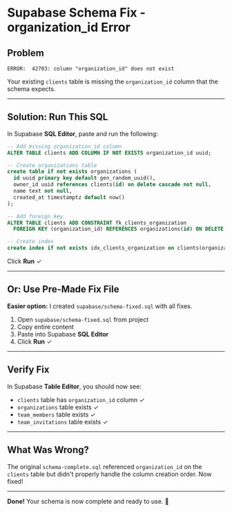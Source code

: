 # Supabase Schema Fix - organization_id Error

## Problem
```
ERROR:  42703: column "organization_id" does not exist
```

Your existing `clients` table is missing the `organization_id` column that the schema expects.

---

## Solution: Run This SQL

In Supabase **SQL Editor**, paste and run the following:

```sql
-- Add missing organization_id column
ALTER TABLE clients ADD COLUMN IF NOT EXISTS organization_id uuid;

-- Create organizations table
create table if not exists organizations (
  id uuid primary key default gen_random_uuid(),
  owner_id uuid references clients(id) on delete cascade not null,
  name text not null,
  created_at timestamptz default now()
);

-- Add foreign key
ALTER TABLE clients ADD CONSTRAINT fk_clients_organization
  FOREIGN KEY (organization_id) REFERENCES organizations(id) ON DELETE SET NULL;

-- Create index
create index if not exists idx_clients_organization on clients(organization_id);
```

Click **Run** ✓

---

## Or: Use Pre-Made Fix File

**Easier option:** I created `supabase/schema-fixed.sql` with all fixes.

1. Open `supabase/schema-fixed.sql` from project
2. Copy entire content
3. Paste into Supabase **SQL Editor**
4. Click **Run** ✓

---

## Verify Fix

In Supabase **Table Editor**, you should now see:

- `clients` table has `organization_id` column ✓
- `organizations` table exists ✓
- `team_members` table exists ✓
- `team_invitations` table exists ✓

---

## What Was Wrong?

The original `schema-complete.sql` referenced `organization_id` on the `clients` table but didn't properly handle the column creation order. Now fixed!

---

**Done!** Your schema is now complete and ready to use. 🎉
